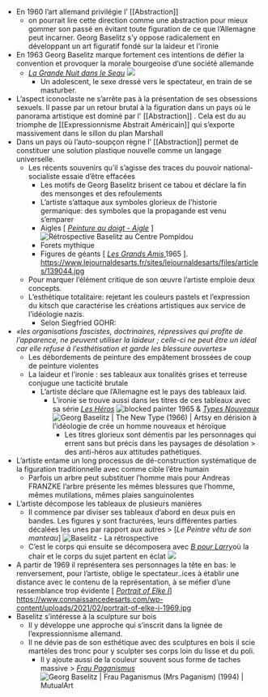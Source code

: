 - En 1960 l’art allemand privilégie l’ [[Abstraction]]
	- on pourrait lire cette direction comme une abstraction pour mieux gommer son passé en évitant toute figuration de ce que l’Allemagne peut incarner. Georg Baselitz s’y oppose radicalement en développant un art figuratif fondé sur la laideur et l’ironie
- En 1963 Georg Baselitz marque fortement ces intentions de défier la convention et provoquer la morale bourgeoise d’une société allemande
	- [*La Grande Nuit dans le Seau*](https://www.paperblog.fr/7347395/grande-retrospective-georg-baselitz-a-la-haus-der-kunst-de-munich/) ![](https://media.paperblog.fr/i/734/7347395/grande-retrospective-georg-baselitz-haus-der--R-BDG3bB.jpeg)
		- Un adolescent, le sexe dressé vers le spectateur, en train de se masturber.
- L’aspect iconoclaste ne s’arrête pas à la présentation de ses obsessions sexuels. Il passe par un retour brutal à la figuration dans un pays où le panorama artistique est dominé par l' [[Abstraction]] . Cela est du au triomphe de [[Expressionnisme Abstrait Américain]] qui s’exporte massivement dans le sillon du plan Marshall
- Dans un pays où l’auto-soupçon règne l’ [[Abstraction]] permet de constituer une solution plastique nouvelle comme un langage universelle.
	- Les récents souvenirs qu’il s’agisse des traces du pouvoir national-socialiste essaie d’être effacées
		- Les motifs de Georg Baselitz brisent ce tabou et déclare la fin des mensonges et des refoulements
		- L’artiste s’attaque aux symboles glorieux de l’historie germanique: des symboles que la propagande est venu s’emparer
		- Aigles [ [*Peinture au doigt - Aigle*](https://www.gazette-drouot.com/article/retrospective-baselitz-au-centre-pompidou/29237) ] ![Rétrospective Baselitz au Centre Pompidou ](https://medias.gazette-drouot.com/prod/medias/mediatheque/88877.jpg)
		- Forets mythique
		- Figures de géants [ [*Les Grands Amis*](https://www.lejournaldesarts.fr/expositions/les-antiheros-allemands-de-baselitz-130035),1965 ]. https://www.lejournaldesarts.fr/sites/lejournaldesarts/files/articles/139044.jpg
	- Pour marquer l’élément critique de son œuvre l’artiste emploie deux concepts.
	- L’esthétique totalitaire: rejetant les couleurs pastels et l’expression du kitsch que caractérise les créations artistiques aux service de l’idéologie nazis.
		- Selon Siegfried GOHR:
- *«les organisations fascistes, doctrinaires, répressives qui profite de l’apparence, ne peuvent utiliser la laideur ; celle-ci ne peut être un idéal car elle refuse à l’esthétisation et garde les blessure ouvertes»*
	- Les débordements de peinture des empâtement brossées de coup de peinture violentes
	- La laideur et l’ironie : ses tableaux aux tonalités grises et terreuse conjugue une tacticité brutale
		- L’artiste déclare que l’Allemagne est le pays des tableaux laid.
			- L’ironie se trouve aussi dans les titres de ces tableaux avec sa série [*Les Héros*](https://www.guggenheim-bilbao.eus/fr/expositions/georg-baselitz-les-heros) ![blocked painter 1965](https://cms.guggenheim-bilbao.eus/uploads/2021/02/blocked-painter-1965.jpg) & [*Types Nouveaux*](https://www.artsy.net/artwork/georg-baselitz-the-new-type)![Georg Baselitz | The New Type (1966) | Artsy](https://d7hftxdivxxvm.cloudfront.net/?height=800&quality=85&resize_to=fit&src=https%3A%2F%2Fd32dm0rphc51dk.cloudfront.net%2FXBNWA-fc06QvzrGxtjmaQA%2Fnormalized.jpg&width=634)  en dérision à l’idéologie de crée un homme nouveaux et héroïque
				- Les titres glorieux sont démentis par les personnages qui errent sans but précis dans les paysages de désolation > des anti-héros aux attitudes pathétiques.
- L’artiste entame un long processus de dé-construction systématique de la figuration traditionnelle avec comme cible l’être humain
	- Parfois un arbre peut substituer l’homme mais pour Andreas FRANZKE l’arbre présente les mêmes blessures que l’homme, mêmes mutilations, mêmes plaies sanguinolentes
- L’artiste décompose les tableaux de plusieurs manières
	- Il commence par diviser ses tableaux d’abord en deux puis en bandes. Les figures y sont fracturées, leurs différentes parties décalées les unes par rapport aux autres > [*Le Peintre vêtu de son manteau*] ![Baselitz - La rétrospective](https://www.spectacles-selection.com/archives/expositions/fiche_expo_B/baselitz-la-retrospective-V/05-peintre-en-manteau-a.jpg)
	- C’est le corps qui ensuite se décomposera avec [*B pour Larry*](https://culturieuse.blog/2018/03/03/georg-baselitz-1938-§-art-et-allemagne/)où la chair et le corps du sujet partent en éclat ![](https://culturieuse.files.wordpress.com/2018/03/2aedc52d08cab79e0013fb2e876b32e8.jpg?w=768&h=1021)
- A partir de 1969 il représentera ses personnages la tête en bas: le renversement, pour l’artiste, oblige le spectateur..ices à établir une distance avec le contenu de la représentation, à se méfier d’une ressemblance trop évidente [ [*Portrait of Elke I*](https://www.metmuseum.org/art/collection/search/844405)] https://www.connaissancedesarts.com/wp-content/uploads/2021/02/portrait-of-elke-i-1969.jpg
- Baselitz s’intéresse à la sculpture sur bois
	- Il y développe une approche qui s’inscrit dans la lignée de l’expressionnisme allemand.
	- Il ne dévie pas de son esthétique avec des sculptures en bois il scie martèles des tronc pour y sculpter ses corps loin du lisse et du poli.
		- Il y ajoute aussi de la couleur souvent sous forme de taches massive > [*Frau Paganismus*](https://www.christies.com/about-us/press-archive/details?PressReleaseID=10786) ![Georg Baselitz | Frau Paganismus (Mrs Paganism) (1994) | MutualArt](https://media.mutualart.com/Images//2023_02/16/10/102641949/georg-baselitz-frau-paganismus--mrs-paga-6UXNE.Jpeg)